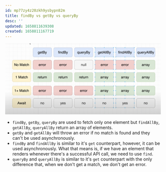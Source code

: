 ```yaml
---
id: mp77zy4z20zkh9ysbypn82m
title: findBy vs getBy vs queryBy
desc: ''
updated: 1658811639308
created: 1658811167719
---
```


![Differences](/assets/images/2022-07-26-10-24-14.png)

- `findBy`, `getBy`, `queryBy` are used to fetch only one element but `findAllBy`, `getAllBy`, `queryAllBy` return an array of elements.
- `getBy` and `getAllBy` will throw an error if no match is found and they can't be used asynchronously.
- `findBy` and `findAllBy` is similar to it's `get` counterpart, however, it can be used asynchronously. What that means is, if we have an element that renders whenever there's a successful API call, we need to use `find`.
- `queryBy` and `queryAllBy` is similar to it's `get` counterpart with the only difference that, when we don't get a match, we don't get an error.
